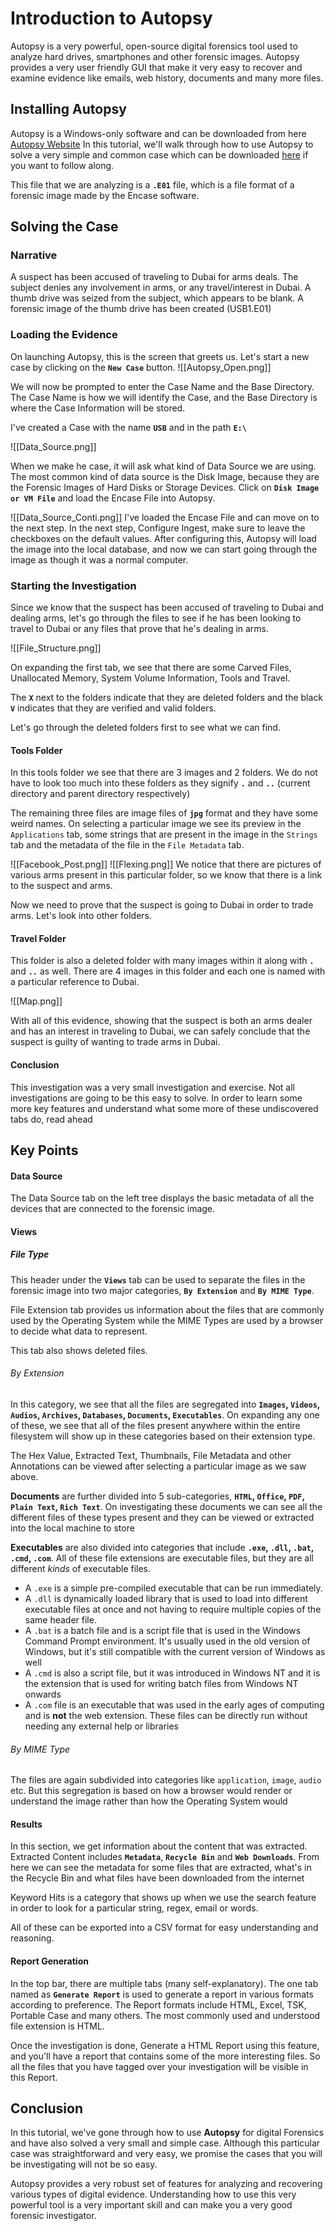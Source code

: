 # Introduction to Autopsy

Autopsy is a very powerful, open-source digital forensics tool used to analyze hard drives, smartphones and other forensic images. Autopsy provides a very user friendly GUI that make it very easy to recover and examine evidence like emails, web history, documents and many more files.

## Installing Autopsy

Autopsy is a Windows-only software and can be downloaded from here [Autopsy Website](https://www.autopsy.com/download/)
In this tutorial, we'll walk through how to use Autopsy to solve a very simple and common case which can be downloaded [here](./USB1.E01) if you want to follow along.

This file that we are analyzing is a **`.E01`** file, which is a file format of a forensic image made by the Encase software.

## Solving the Case

### Narrative
A suspect has been accused of traveling to Dubai for arms deals. The subject denies any involvement in arms, or any travel/interest in Dubai. A thumb drive was seized from the subject, which appears to be blank. A forensic image of the thumb drive has been created (USB1.E01)

### Loading the Evidence
On launching Autopsy, this is the screen that greets us. Let's start a new case by clicking on the **`New Case`** button.
![[Autopsy_Open.png]]

We will now be prompted to enter the Case Name and the Base Directory. The Case Name is how we will identify the Case, and the Base Directory is where the Case Information will be stored.

I've created a Case with the name **`USB`** and in the path **`E:\`**

![[Data_Source.png]]

When we make he case, it will ask what kind of Data Source we are using. The most common kind of data source is the Disk Image, because they are the Forensic Images of Hard Disks or Storage Devices. Click on **`Disk Image or VM File`** and load the Encase File into Autopsy.

![[Data_Source_Conti.png]]
I've loaded the Encase File and can move on to the next step. In the next step, Configure Ingest, make sure to leave the checkboxes on the default values. After configuring this, Autopsy will load the image into the local database, and now we can start going through the image as though it was a normal computer.

### Starting the Investigation
Since we know that the suspect has been accused of traveling to Dubai and dealing arms, let's go through the files to see if he has been looking to travel to Dubai or any files that prove that he's dealing in arms.

![[File_Structure.png]]

On expanding the first tab, we see that there are some Carved Files, Unallocated Memory, System Volume Information, Tools and Travel.

The **`X`** next to the folders indicate that they are deleted folders and the black **`V`** indicates that they are verified and valid folders.

Let's go through the deleted folders first to see what we can find.

#### Tools Folder

In this tools folder we see that there are 3 images and 2 folders. We do not have to look too much into these folders as they signify **`.`** and **`..`** (current directory and parent directory respectively)

The remaining three files are image files of **`jpg`** format and they have some weird names. On selecting a particular image we see its preview in the `Applications` tab, some strings that are present in the image in the `Strings` tab and the metadata of the file in the `File Metadata` tab.

![[Facebook_Post.png]]
![[Flexing.png]]
We notice that there are pictures of various arms present in this particular folder, so we know that there is a link to the suspect and arms.

Now we need to prove that the suspect is going to Dubai in order to trade arms. Let's look into other folders.

#### Travel Folder
This folder is also a deleted folder with many images within it along with **`.`** and **`..`** as well. There are 4 images in this folder and each one is named with a particular reference to Dubai.

![[Map.png]]

With all of this evidence, showing that the suspect is both an arms dealer and has an interest in traveling to Dubai, we can safely conclude that the suspect is guilty of wanting to trade arms in Dubai.

#### Conclusion
This investigation was a very small investigation and exercise. Not all investigations are going to be this easy to solve. In order to learn some more key features and understand what some more of these undiscovered tabs do, read ahead

## Key Points
#### Data Source
The Data Source tab on the left tree displays the basic metadata of all the devices that are connected to the forensic image.

#### Views
##### File Type
This header under the **`Views`** tab can be used to separate the files in the forensic image into two major categories, **`By Extension`** and **`By MIME Type`**.

File Extension tab provides us information about the files that are commonly used by the Operating System while the MIME  Types are used by a browser to decide what data to represent.

This tab also shows deleted files.

###### By Extension
In this category, we see that all the files are segregated into **`Images`, `Videos`, `Audios`, `Archives`, `Databases`, `Documents`, `Executables`**. On expanding any one of these, we see that all of the files present anywhere within the entire filesystem will show up in these categories based on their extension type.

The Hex Value, Extracted Text, Thumbnails, File Metadata and other Annotations can be viewed after selecting a particular image as we saw above.

**Documents** are further divided into 5 sub-categories, **`HTML`, `Office`, `PDF`, `Plain Text`, `Rich Text`**. On investigating these documents we can see all the different files of these types present and they can be viewed or extracted into the local machine to store

**Executables** are also divided into categories that include **`.exe`, `.dll`, `.bat`, `.cmd`, `.com`**. All of these file extensions are executable files, but they are all different _kinds_ of executable files.
- A `.exe` is a simple pre-compiled executable that can be run immediately.
- A `.dll` is dynamically loaded library that is used to load into different executable files at once and not having to require multiple copies of the same header file.
- A `.bat` is a batch file and is a script file that is used in the Windows Command Prompt environment. It's usually used in the old version of Windows, but it's still compatible with the current version of Windows as well
- A `.cmd` is also a script file, but it was introduced in Windows NT and it is the extension that is used for writing batch files from Windows NT onwards
- A `.com` file is an executable that was used in the early ages of computing and is **not** the web extension. These files can be directly run without needing any external help or libraries

###### By MIME Type
The files are again subdivided into categories like `application`, `image`, `audio` etc. But this segregation is based on how a browser would render or understand the image rather than how the Operating System would

#### Results
In this section, we get information about the content that was extracted. Extracted Content includes **`Metadata`**, **`Recycle Bin`** and **`Web Downloads`**. From here we can see the metadata for some files that are extracted, what's in the Recycle Bin and what files have been downloaded from the internet

Keyword Hits is a category that shows up when we use the search feature in order to look for a particular string, regex, email or words.

All of these can be exported into a CSV format for easy understanding and reasoning.

#### Report Generation
In the top bar, there are multiple tabs (many self-explanatory). The one tab named as **`Generate Report`** is used to generate a report in various formats according to preference. The Report formats include HTML, Excel, TSK, Portable Case and many others. The most commonly used and understood file extension is HTML.

Once the investigation is done, Generate a HTML Report using this feature, and you'll have a report that contains some of the more interesting files. So all the files that you have tagged over your investigation will be visible in this Report.

## Conclusion
In this tutorial, we've gone through how to use **Autopsy** for digital Forensics and have also solved a very small and simple case. Although this particular case was straightforward and very easy, we promise the cases that you will be investigating will not be so easy.

Autopsy provides a very robust set of features for analyzing and recovering various types of digital evidence. Understanding how to use this very powerful tool is a very important skill and can make you a very good forensic investigator.
